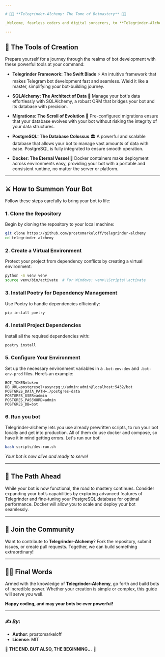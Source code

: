 ```yaml
---

# 🐉📜 **Telegrinder-Alchemy: The Tome of Botmastery** 📜🐉

_Welcome, fearless coders and digital sorcerers, to **Telegrinder-Alchemy**, the repository that empowers you to create mighty **Telegram bots**! With the combined strength of Telegrinder and SQLAlchemy, this guide will help you craft bots that harness the full potential of PostgreSQL and Docker._

---
```


## 🧙 **The Tools of Creation**

Prepare yourself for a journey through the realms of bot development with these powerful tools at your command:

- **Telegrinder Framework: The Swift Blade** ⚡️
  An intuitive framework that makes Telegram bot development fast and seamless. Wield it like a master, simplifying your bot-building journey.

- **SQLAlchemy: The Architect of Data** 🏺
  Manage your bot's data effortlessly with SQLAlchemy, a robust ORM that bridges your bot and its database with precision.

- **Migrations: The Scroll of Evolution** 📜
  Pre-configured migrations ensure that your database evolves with your bot without risking the integrity of your data structures.

- **PostgreSQL: The Database Colossus** 🏛️
  A powerful and scalable database that allows your bot to manage vast amounts of data with ease. PostgreSQL is fully integrated to ensure smooth operation.

- **Docker: The Eternal Vessel** 🐳
  Docker containers make deployment across environments easy, providing your bot with a portable and consistent runtime, no matter the server or platform.

---

## ⚔️ **How to Summon Your Bot**

Follow these steps carefully to bring your bot to life:

### 1. **Clone the Repository**
   Begin by cloning the repository to your local machine:
   ```bash
   git clone https://github.com/prostomarkeloff/telegrinder-alchemy
   cd telegrinder-alchemy
   ```

### 2. **Create a Virtual Environment**
   Protect your project from dependency conflicts by creating a virtual environment:
   ```bash
   python -m venv venv
   source venv/bin/activate  # For Windows: venv\\Scripts\\activate
   ```

### 3. **Install Poetry for Dependency Management**
   Use Poetry to handle dependencies efficiently:
   ```bash
   pip install poetry
   ```

### 4. **Install Project Dependencies**
   Install all the required dependencies with:
   ```bash
   poetry install
   ```

### 5. **Configure Your Environment**
   Set up the necessary environment variables in a `.bot-env-dev` and `.bot-env-prod` files. Here’s an example:
   ```
   BOT_TOKEN=token
   DB_URL=postgresql+asyncpg://admin:admin@localhost:5432/bot
   POSTGRES_DATA_PATH=./postgres-data
   POSTGRES_USER=admin
   POSTGRES_PASSWORD=admin
   POSTGRES_DB=bot
   ```

### 6. **Run you bot**

  Telegrinder-alchemy lets you use already prewritten scripts, to run your bot locally and get into production.
  All of them do use docker and compose, so have it in mind getting errors.
  Let's run our bot!
  ```sh
  bash scripts/dev-run.sh
  ```

_Your bot is now alive and ready to serve!_

---

## 🌌 **The Path Ahead**

While your bot is now functional, the road to mastery continues. Consider expanding your bot’s capabilities by exploring advanced features of Telegrinder and fine-tuning your PostgreSQL database for optimal performance. Docker will allow you to scale and deploy your bot seamlessly.

---

## 🏰 **Join the Community**

Want to contribute to **Telegrinder-Alchemy**? Fork the repository, submit issues, or create pull requests. Together, we can build something extraordinary!

---

## 🧙‍♀️ **Final Words**

Armed with the knowledge of **Telegrinder-Alchemy**, go forth and build bots of incredible power. Whether your creation is simple or complex, this guide will serve you well.

**Happy coding, and may your bots be ever powerful!**

---

### ✍️ *By*:
- **Author**: prostomarkeloff
- **License**: MIT

🐉 **THE END. BUT ALSO, THE BEGINNING...** 🐉
